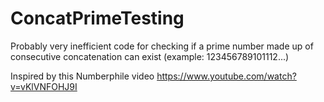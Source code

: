 # ConcatPrimeTesting

Probably very inefficient code for checking if a prime number made up of consecutive concatenation can exist (example: 123456789101112...)

Inspired by this Numberphile video https://www.youtube.com/watch?v=vKlVNFOHJ9I
